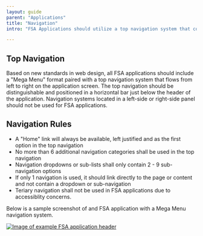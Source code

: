 ```yaml
---
layout: guide
parent: "Applications"
title: "Navigation"
intro: "FSA Applications should utilize a top navigation system that complies with the below specifications."

---
```


## Top Navigation

Based on new standards in web design, all FSA applications should include a "Mega Menu" format paired with a top navigation system that flows from left to right on the application screen. The top navigation should be distinguishable and positioned in a horizontal bar just below the header of the application. Navigation systems located in a left-side or right-side panel should not be used for FSA applications. 

## Navigation Rules

  * A "Home" link will always be available, left justified and as the first option in the top navigation
  * No more than 6 additional navigation categories shall be used in the top navigation
  * Navigation dropdowns or sub-lists shall only contain 2 - 9 sub-navigation options
  * If only 1 navigation is used, it should link directly to the page or content and not contain a dropdown or sub-navigation
  * Teriary navigation shall not be used in FSA applications due to accessiblity concerns.

Below is a sample screenshot of and FSA application with a Mega Menu navigation system.

<a href="{{ site.baseurl }}img/subcategories/applications/mega-menu.jpg" target="_blank"><img src="{{ site.baseurl }}img/subcategories/applications/mega-menu.jpg" alt="Image of example FSA application header"></a>
